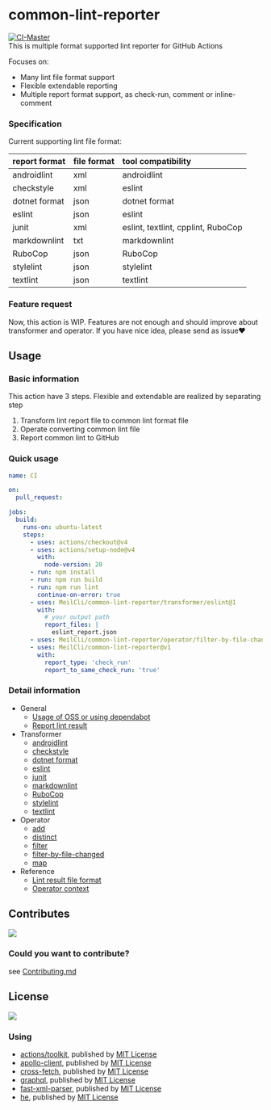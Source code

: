 # common-lint-reporter
[![CI-Master](https://github.com/MeilCli/common-lint-reporter/actions/workflows/ci-master.yml/badge.svg)](https://github.com/MeilCli/common-lint-reporter/actions/workflows/ci-master.yml)  
This is multiple format supported lint reporter for GitHub Actions

Focuses on:
- Many lint file format support
- Flexible extendable reporting
- Multiple report format support, as check-run, comment or inline-comment

### Specification
Current supporting lint file format:

|report format|file format|tool compatibility|
|:--|:--|:--|
|androidlint|xml|androidlint|
|checkstyle|xml|eslint|
|dotnet format|json|dotnet format|
|eslint|json|eslint|
|junit|xml|eslint, textlint, cpplint, RuboCop|
|markdownlint|txt|markdownlint|
|RuboCop|json|RuboCop|
|stylelint|json|stylelint|
|textlint|json|textlint|

### Feature request
Now, this action is WIP. Features are not enough and should improve about transformer and operator. If you have nice idea, please send as issue:heart:

## Usage
### Basic information
This action have 3 steps. Flexible and extendable are realized by separating step

1. Transform lint report file to common lint format file
1. Operate converting common lint file
1. Report common lint to GitHub

### Quick usage
```yml
name: CI

on:
  pull_request:

jobs:
  build:
    runs-on: ubuntu-latest
    steps:
      - uses: actions/checkout@v4
      - uses: actions/setup-node@v4
        with:
          node-version: 20
      - run: npm install
      - run: npm run build
      - run: npm run lint
        continue-on-error: true
      - uses: MeilCli/common-lint-reporter/transformer/eslint@1
        with:
          # your output path
          report_files: |
            eslint_report.json
      - uses: MeilCli/common-lint-reporter/operator/filter-by-file-changed@v1
      - uses: MeilCli/common-lint-reporter@v1
        with:
          report_type: 'check_run'
          report_to_same_check_run: 'true'
```

### Detail information
- General
  - [Usage of OSS or using dependabot](documents/oss-or-dependabot-usage.md)
  - [Report lint result](documents/report-lint-result.md)
- Transformer
  - [androidlint](documents/transformer/androidlint.md)
  - [checkstyle](documents/transformer/checkstyle.md)
  - [dotnet format](documents/transformer/dotnetformat.md)
  - [eslint](documents/transformer/eslint.md)
  - [junit](documents/transformer/junit.md)
  - [markdownlint](documents/transformer/markdownlint.md)
  - [RuboCop](documents/transformer/rubocop.md)
  - [stylelint](documents/transformer/stylelint.md)
  - [textlint](documents/transformer/textlint.md)
- Operator
  - [add](documents/operator/add.md)
  - [distinct](documents/operator/distinct.md)
  - [filter](documents/operator/filter.md)
  - [filter-by-file-changed](documents/operator/filter-by-file-changed.md)
  - [map](documents/operator/map.md)
- Reference
  - [Lint result file format](documents/lint-result.md)
  - [Operator context](documents/operator/context.md)

## Contributes
[<img src="https://gist.githubusercontent.com/MeilCli/2d3bbbc636d3e542aba28207b33b78bc/raw/6e7801da9bce505660ac5f2b429f98e06853e3d1/metrics_contributors.svg">](https://github.com/MeilCli/common-lint-reporter/graphs/contributors)

### Could you want to contribute?
see [Contributing.md](./.github/CONTRIBUTING.md)

## License
[<img src="https://gist.githubusercontent.com/MeilCli/2d3bbbc636d3e542aba28207b33b78bc/raw/6e7801da9bce505660ac5f2b429f98e06853e3d1/metrics_licenses.svg">](LICENSE.txt)

### Using
- [actions/toolkit](https://github.com/actions/toolkit), published by [MIT License](https://github.com/actions/toolkit/blob/master/LICENSE.md)
- [apollo-client](https://github.com/apollographql/apollo-client), published by [MIT License](https://github.com/apollographql/apollo-client/blob/main/LICENSE)
- [cross-fetch](https://github.com/lquixada/cross-fetch), published by [MIT License](https://github.com/lquixada/cross-fetch/blob/main/LICENSE)
- [graphql](https://github.com/graphql/graphql-js), published by [MIT License](https://github.com/graphql/graphql-js/blob/main/LICENSE)
- [fast-xml-parser](https://github.com/NaturalIntelligence/fast-xml-parser), published by [MIT License](https://github.com/NaturalIntelligence/fast-xml-parser/blob/master/LICENSE)
- [he](https://github.com/mathiasbynens/he), published by [MIT License](https://github.com/mathiasbynens/he/blob/master/LICENSE-MIT.txt)

